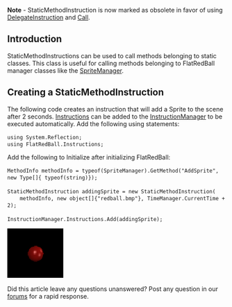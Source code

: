 **Note** - StaticMethodInstruction is now marked as obsolete in favor of using [DelegateInstruction](/documentation/api/flatredball/flatredball-instructions/flatredball-instructions-delegateinstruction.md) and [Call](/documentation/api/flatredball/flatredball-instructions/flatredball-instructions-iinstructable/flatredball-instructions-iinstructable-call.md).

## Introduction

StaticMethodInstructions can be used to call methods belonging to static classes. This class is useful for calling methods belonging to FlatRedBall manager classes like the [SpriteManager](/frb/docs/index.php?title=FlatRedBall.SpriteManager.md "FlatRedBall.SpriteManager").

## Creating a StaticMethodInstruction

The following code creates an instruction that will add a Sprite to the scene after 2 seconds. [Instructions](/frb/docs/index.php?title=FlatRedBall.Instructions.Instruction.md "FlatRedBall.Instructions.Instruction") can be added to the [InstructionManager](/frb/docs/index.php?title=FlatRedBall.Instructions.Instruction.mdManager "FlatRedBall.Instructions.InstructionManager") to be executed automatically. Add the following using statements:

    using System.Reflection;
    using FlatRedBall.Instructions;

Add the following to Initialize after initializing FlatRedBall:

    MethodInfo methodInfo = typeof(SpriteManager).GetMethod("AddSprite", new Type[]{ typeof(string)});

    StaticMethodInstruction addingSprite = new StaticMethodInstruction(
        methodInfo, new object[]{"redball.bmp"}, TimeManager.CurrentTime + 2);

    InstructionManager.Instructions.Add(addingSprite);

![SpriteAddedThroughInstruction.png](/media/migrated_media-SpriteAddedThroughInstruction.png)

Did this article leave any questions unanswered? Post any question in our [forums](/frb/forum.md) for a rapid response.
